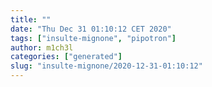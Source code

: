 ```yaml
---
title: ""
date: "Thu Dec 31 01:10:12 CET 2020"
tags: ["insulte-mignone", "pipotron"]
author: m1ch3l
categories: ["generated"]
slug: "insulte-mignone/2020-12-31-01:10:12"
---
```



